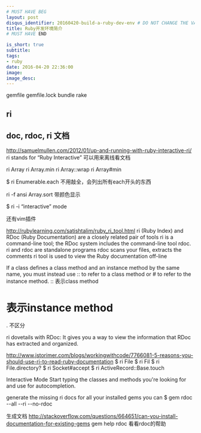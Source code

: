 ```yaml
---
# MUST HAVE BEG
layout: post
disqus_identifier: 20160420-build-a-ruby-dev-env # DO NOT CHANGE THE VALUE ONCE SET
title: Ruby开发环境简介
# MUST HAVE END

is_short: true
subtitle:
tags: 
- ruby
date: 2016-04-20 22:36:00
image: 
image_desc: 
---
```






[1]: https://discussions.apple.com/thread/4006028?tstart=0 "iTunes won't open on my Windows 7 PC."





gemfile
gemfile.lock
bundle
rake

## ri
## doc, rdoc, ri 文档
http://samuelmullen.com/2012/01/up-and-running-with-ruby-interactive-ri/
ri stands for “Ruby Interactive”
可以用来离线看文档

ri Array
ri Array.min
ri Array::wrap
ri Array#min

$ ri Enumerable.each   不用敲全，会列出所有each开头的东西

ri -f ansi Array.sort    带颜色显示

$ ri -i        “interactive” mode

还有vim插件

http://rubylearning.com/satishtalim/ruby_ri_tool.html
ri (Ruby Index) and RDoc (Ruby Documentation) are a closely related pair of tools
ri is a command-line tool; the RDoc system includes the command-line tool rdoc. 
ri and rdoc are standalone programs
rdoc scans your files, extracts the comments
ri tool is used to view the Ruby documentation off-line

If a class defines a class method and an instance method by the same name, you must instead use :: to refer to a class method or # to refer to the instance method. 
:: 表示class method
#  表示instance method
.  不区分

ri dovetails with RDoc: It gives you a way to view the information that RDoc has extracted and organized. 


http://www.jstorimer.com/blogs/workingwithcode/7766081-5-reasons-you-should-use-ri-to-read-ruby-documentation
$ ri File
$ ri Fil
$ ri File.directory?
$ ri Socket#accept
$ ri ActiveRecord::Base.touch

Interactive Mode
Start typing the classes and methods you're looking for and use <tab> for autocompletion.

generate the missing ri docs for all your installed gems you can
$ gem rdoc --all --ri --no-rdoc


生成文档
http://stackoverflow.com/questions/664651/can-you-install-documentation-for-existing-gems
 gem help rdoc   看看rdoc的帮助

